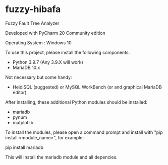 # fuzzy-hibafa
Fuzzy  Fault Tree Analyzer

Developed with PyCharm 20 Community edition

Operating System : Windows 10

To use this project, please install the following components:
 - Python 3.9.7 (Any 3.9.X will work)
 - MariaDB 10.x

Not necessary but come handy:
 - HeidiSQL (suggested) or MySQL WorkBench (or and graphical MariaDB editor)

 
After installing, these additional Python modules should be installed:
- mariadb
- pynum
- matplotlib

To install the modules, please open a command prompt and install with "pip install <module_name>", for example:


pip install mariadb

This will install the mariadb module and all depencies.
